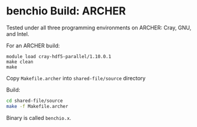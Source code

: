 # benchio Build: ARCHER

Tested under all three programming environments on ARCHER: Cray, GNU, and Intel.

For an ARCHER build:

```module load cray-netcdf-hdf5parallel/4.4.1.1
module load cray-hdf5-parallel/1.10.0.1
make clean
make
```

Copy ``Makefile.archer`` into ``shared-file/source`` directory

Build:

```bash
cd shared-file/source
make -f Makefile.archer
```

Binary is called ``benchio.x``.